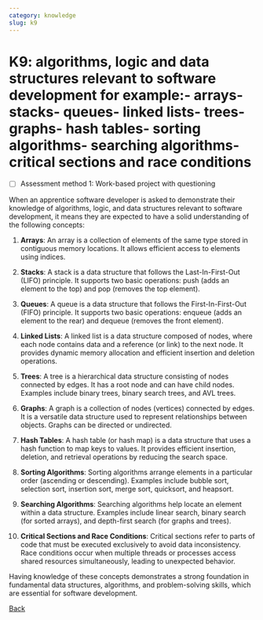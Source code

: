 ```yaml
---
category: knowledge
slug: k9
---
```


# K9: algorithms, logic and data structures relevant to software development for example:- arrays- stacks- queues- linked lists- trees- graphs- hash tables- sorting algorithms- searching algorithms- critical sections and race conditions

- [ ] Assessment method 1: Work-based project with questioning

When an apprentice software developer is asked to demonstrate their knowledge of algorithms, logic, and data structures relevant to software development, it means they are expected to have a solid understanding of the following concepts:

1. **Arrays**: An array is a collection of elements of the same type stored in contiguous memory locations. It allows efficient access to elements using indices.

2. **Stacks**: A stack is a data structure that follows the Last-In-First-Out (LIFO) principle. It supports two basic operations: push (adds an element to the top) and pop (removes the top element).

3. **Queues**: A queue is a data structure that follows the First-In-First-Out (FIFO) principle. It supports two basic operations: enqueue (adds an element to the rear) and dequeue (removes the front element).

4. **Linked Lists**: A linked list is a data structure composed of nodes, where each node contains data and a reference (or link) to the next node. It provides dynamic memory allocation and efficient insertion and deletion operations.

5. **Trees**: A tree is a hierarchical data structure consisting of nodes connected by edges. It has a root node and can have child nodes. Examples include binary trees, binary search trees, and AVL trees.

6. **Graphs**: A graph is a collection of nodes (vertices) connected by edges. It is a versatile data structure used to represent relationships between objects. Graphs can be directed or undirected.

7. **Hash Tables**: A hash table (or hash map) is a data structure that uses a hash function to map keys to values. It provides efficient insertion, deletion, and retrieval operations by reducing the search space.

8. **Sorting Algorithms**: Sorting algorithms arrange elements in a particular order (ascending or descending). Examples include bubble sort, selection sort, insertion sort, merge sort, quicksort, and heapsort.

9. **Searching Algorithms**: Searching algorithms help locate an element within a data structure. Examples include linear search, binary search (for sorted arrays), and depth-first search (for graphs and trees).

10. **Critical Sections and Race Conditions**: Critical sections refer to parts of code that must be executed exclusively to avoid data inconsistency. Race conditions occur when multiple threads or processes access shared resources simultaneously, leading to unexpected behavior.

Having knowledge of these concepts demonstrates a strong foundation in fundamental data structures, algorithms, and problem-solving skills, which are essential for software development.

[Back](../README.md)
